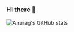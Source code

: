 ### Hi there 👋

<!--
**HXCStudio123/HXCStudio123** is a ✨ _special_ ✨ repository because its `README.md` (this file) appears on your GitHub profile.

Here are some ideas to get you started:

- 🔭 I’m currently working on ...
- 🌱 I’m currently learning ...
- 👯 I’m looking to collaborate on ...
- 🤔 I’m looking for help with ...
- 💬 Ask me about ...
- 📫 How to reach me: ...
- 😄 Pronouns: ...
- ⚡ Fun fact: ...
-->

![Anurag's GitHub stats](https://github-readme-stats.vercel.app/api?username=HXCStudio123&show_icons=true&title_color=fff&icon_color=79ff97&text_color=9f9f9f&bg_color=151515&hide=["contribs"])
